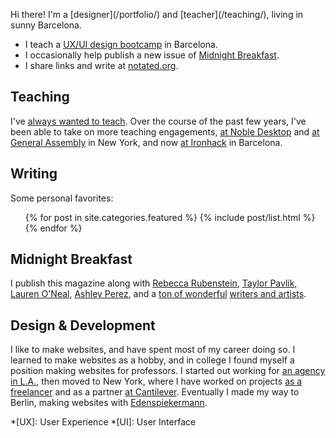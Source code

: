 ---
---

<p class="lede" markdown="1">Hi there! I'm a [designer](/portfolio/) and [teacher](/teaching/), living in sunny Barcelona.</p>

* I teach a [UX/UI design bootcamp](https://uxui.cat) in Barcelona.
* I occasionally help publish a new issue of [Midnight Breakfast](https://midnightbreakfast.com/).
* I share links and write at [notated.org](http://notated.org).


Teaching
--------

I've [always wanted to teach](/teaching/). Over the course of the past few years, I've been able to take on more teaching engagements, [at Noble Desktop](/noble/) and [at General Assembly](/ga/) in New York, and now [at Ironhack](/ironhack/) in Barcelona.


Writing
-------

Some personal favorites:

<ul>
{% for post in site.categories.featured %}
  {% include post/list.html %}
{% endfor %}
</ul>


Midnight Breakfast
------------------

I publish this magazine along with [Rebecca Rubenstein](https://rebeccarubenstein.com), [Taylor Pavlik](httpss://twitter.com/FTPavlik), [Lauren O'Neal](https://twitter.com/laureneoneal), [Ashley Perez](https://twitter.com/artscollide), and a [ton of wonderful](/midnightbreakfast/) [writers and artists](https://midnightbreakfast.com/contributors).


Design & Development
--------------------

I like to make websites, and have spent most of my career doing so. I learned to make websites as a hobby, and in college I found myself a position making websites for professors. I started out working for [an agency in L.A.](/la/), then moved to New York, where I have worked on projects [as a freelancer](/freelance/) and as a partner [at Cantilever](/cantilever/). Eventually I made my way to Berlin, making websites with [Edenspiekermann](https://www.edenspiekermann.com).


*[UX]: User Experience
*[UI]: User Interface
